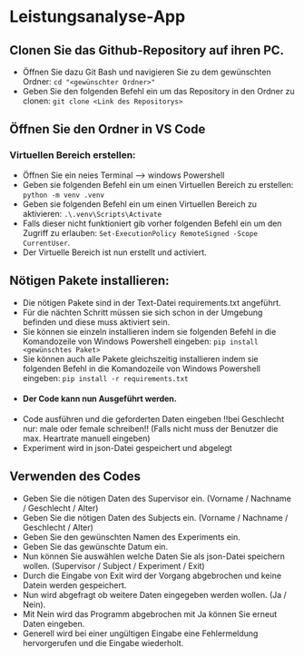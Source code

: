 # Leistungsanalyse-App
## Clonen Sie das Github-Repository auf ihren PC.
- Öffnen Sie dazu Git Bash und navigieren Sie zu dem gewünschten Ordner: `cd "<gewünschter Ordner>"`
- Geben Sie den folgenden Befehl ein um das Repository in den Ordner zu clonen: `git clone <Link des Repositorys>`
## Öffnen Sie den Ordner in VS Code
### Virtuellen Bereich erstellen: 
- Öffnen Sie ein neies Terminal --> windows Powershell
- Geben sie folgenden Befehl ein um einen Virtuellen Bereich zu erstellen: `python -m venv .venv`
- Geben sie folgenden Befehl ein um einen Virtuellen Bereich zu aktivieren: `.\.venv\Scripts\Activate`
- Falls dieser nicht funktioniert gib vorher folgenden Befehl ein um den Zugriff zu erlauben: `Set-ExecutionPolicy RemoteSigned -Scope CurrentUser`.
- Der Virtuelle Bereich ist nun erstellt und activiert.
## Nötigen Pakete installieren:
- Die nötigen Pakete sind in der Text-Datei requirements.txt angeführt.
- Für die nächten Schritt müssen sie sich schon in der Umgebung befinden und diese muss aktiviert sein.
- Sie können sie einzeln installieren indem sie folgenden Befehl in die Komandozeile von Windows Powershell eingeben: `pip install <gewünschtes Paket>`
- Sie können auch alle Pakete gleichszeitig installieren indem sie folgenden Befehl in die Komandozeile von Windows Powershell eingeben: `pip install -r requirements.txt`
- #### Der Code kann nun Ausgeführt werden.
- Code ausführen und die geforderten Daten eingeben !!bei Geschlecht nur: male oder female schreiben!! (Falls nicht muss der Benutzer die max. Heartrate manuell eingeben)
- Experiment wird in json-Datei gespeichert und abgelegt
## Verwenden des Codes
- Geben Sie die nötigen Daten des Supervisor ein. (Vorname / Nachname / Geschlecht / Alter)
- Geben Sie die nötigen Daten des Subjects ein. (Vorname / Nachname / Geschlecht / Alter)
- Geben Sie den gewünschten Namen des Experiments ein.
- Geben Sie das gewünschte Datum ein.
- Nun können Sie auswählen welche Daten Sie als json-Datei speichern wollen. (Supervisor / Subject / Experiment / Exit)
- Durch die Eingabe von Exit wird der Vorgang abgebrochen und keine Datein werden gespeichert.
- Nun wird abgefragt ob weitere Daten eingegeben werden wollen. (Ja / Nein).
- Mit Nein wird das Programm abgebrochen mit Ja können Sie erneut Daten eingeben.
- Generell wird bei einer ungültigen Eingabe eine Fehlermeldung hervorgerufen und die Eingabe wiederholt.

